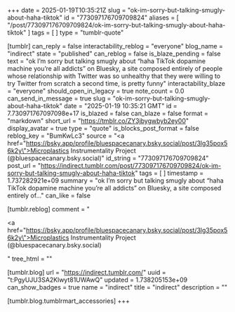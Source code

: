 +++
date = 2025-01-19T10:35:21Z
slug = "ok-im-sorry-but-talking-smugly-about-haha-tiktok"
id = "773097176709709824"
aliases = [ "/post/773097176709709824/ok-im-sorry-but-talking-smugly-about-haha-tiktok" ]
tags = [ ]
type = "tumblr-quote"

[tumblr]
can_reply = false
interactability_reblog = "everyone"
blog_name = "indirect"
state = "published"
can_reblog = false
is_blaze_pending = false
text = "ok I&rsquo;m sorry but talking smugly about &ldquo;haha TikTok dopamine machine you&rsquo;re all addicts&rdquo; on Bluesky, a site composed entirely of people whose relationship with Twitter was so unhealthy that they were willing to try Twitter from scratch a second time, is pretty funny"
interactability_blaze = "everyone"
should_open_in_legacy = true
note_count = 0.0
can_send_in_message = true
slug = "ok-im-sorry-but-talking-smugly-about-haha-tiktok"
date = "2025-01-19 10:35:21 GMT"
id = 7.730971767097098e+17
is_blazed = false
can_blaze = false
format = "markdown"
short_url = "https://tmblr.co/ZY3jbygwbyb2ey00"
display_avatar = true
type = "quote"
is_blocks_post_format = false
reblog_key = "BumKwLc3"
source = "<a href=\"https://bsky.app/profile/bluespacecanary.bsky.social/post/3lg35pox56k2y\">Microplastics Instrumentality Project (@bluespacecanary.bsky.social)</a>"
id_string = "773097176709709824"
post_url = "https://indirect.tumblr.com/post/773097176709709824/ok-im-sorry-but-talking-smugly-about-haha-tiktok"
tags = [ ]
timestamp = 1.737282921e+09
summary = "ok I’m sorry but talking smugly about “haha TikTok dopamine machine you’re all addicts” on Bluesky, a site composed entirely of..."
can_like = false

[tumblr.reblog]
comment = "<p><a href=\"https://bsky.app/profile/bluespacecanary.bsky.social/post/3lg35pox56k2y\">Microplastics Instrumentality Project (@bluespacecanary.bsky.social)</a></p>"
tree_html = ""

[tumblr.blog]
url = "https://indirect.tumblr.com/"
uuid = "t:PgyUJU3SA2Klwyt81UWAwQ"
updated = 1.738205153e+09
can_show_badges = true
name = "indirect"
title = "indirect"
description = ""

[tumblr.blog.tumblrmart_accessories]
+++
